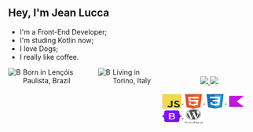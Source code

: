 

## Hey, I'm Jean Lucca 
 - I'm a Front-End Developer; 
 - I'm studing Kotlin now;
 - I love Dogs;
 - I really like coffee.

 <div style="display:flex">
    <img align="center" alt="Bandeira-Brasil" height="20" width="30" src="https://www.bing.com/th?id=OIP.avWx6zurTwFtYTuHW8SnwwHaFL&w=298&h=209&c=8&rs=1&qlt=90&o=6&pid=3.1&rm=2"/>
 <span>Born in Lençóis Paulista, Brazil</span> 
 <div/>
 <div style="display:flex">
    <img align="center" alt="Bandeira-Itália" height="20" width="30" src="https://th.bing.com/th/id/R.5aeec5b7bf77a781c65ffb9dd6972674?rik=CINVjfjqz7c1qg&riu=http%3a%2f%2fwww.geo5.net%2fwp-content%2fuploads%2f2011%2f05%2fbandeira-italia-2000px.png&ehk=HWUvBew5zIXZjlXX0djsmUehiO1ED16f2vlaStd6yFM%3d&risl=&pid=ImgRaw&r=0"/>
 <span>Living in Torino, Italy</span> 
 <div/>
  <br>
  
<div align="center">
  <a href="https://github.com/JeanLuccaSousa">
  <img height="180em" src="https://github-readme-stats.vercel.app/api?username=JeanLuccaSousa&show_icons=true&theme=dark&include_all_commits=true&count_private=true"/>
  <img height="180em" src="https://github-readme-stats.vercel.app/api/top-langs/?username=JeanLuccaSousa&layout=compact&langs_count=7&theme=dark"/>
</div>
<div style="display: inline_block"><br>
  <img align="center" alt="Rafa-Js" height="30" width="40" src="https://raw.githubusercontent.com/devicons/devicon/master/icons/javascript/javascript-original.svg">
  <img align="center" alt="Rafa-HTML" height="30" width="40" src="https://raw.githubusercontent.com/devicons/devicon/master/icons/html5/html5-original.svg">
  <img align="center" alt="Rafa-CSS" height="30" width="40" src="https://raw.githubusercontent.com/devicons/devicon/master/icons/css3/css3-original.svg">
  <img align="center" alt="Rafa-Ts" height="30" width="40" src="https://raw.githubusercontent.com/devicons/devicon/master/icons/kotlin/kotlin-plain.svg">
  <img align="center" alt="Rafa-HTML" height="30" width="40" src="https://raw.githubusercontent.com/devicons/devicon/master/icons/bootstrap/bootstrap-original.svg">
  <img align="center" alt="Rafa-CSS" height="30" width="40" src="https://raw.githubusercontent.com/devicons/devicon/master/icons/wordpress/wordpress-original.svg"/>
 </div>
 <br/>
